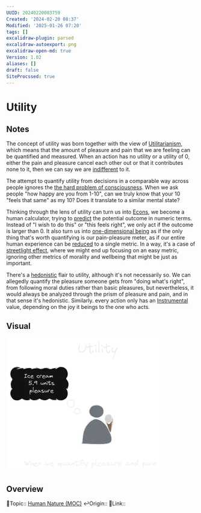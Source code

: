 ```yaml
---
UUID: 20240220083759
Created: '2024-02-20 08:37'
Modified: '2025-01-26 07:20'
tags: []
excalidraw-plugin: parsed
excalidraw-autoexport: png
excalidraw-open-md: true
Version: 1.02
aliases: []
draft: false
SiteProcssed: true
---
```


# Utility

## Notes

The concept of utility was born together with the view of [Utilitarianism](/notes/utilitarianism.md), which means that the amount of pleasure and pain that we are feeling can be quantified and measured. When an action has no utility or a utility of 0, either the pain and pleasure cancel each other out or that it contributes none to it, then we can say we are [indifferent](/notes/indifference.md) to it.

The attempt to quantify utility from decisions in a comparable way across people ignores the [the hard problem of consciousness](/notes/the-hard-problem-of-consciousness.md). When we ask people "how happy are you from 1-10", can we truly know that your 10 "feels that same" as my 10? Does it translate to a similar mental state?

Thinking through the lens of utility can turn us into [Econs](/notes/econs.md), we become a human calculator, trying to [predict](/notes/prediction.md) the potential outcome in numeric terms. Instead of "I wish to do this" or "this feels right", we only act if the outcome is larger than 0. It also turn us into [one-dimensional being](/notes/one-dimensional-being.md) as if the only thing that's worth quantifying is our pain-pleasure meter, as if our entire human experience can be [reduced](/notes/reductionism.md) to a single metric. In a way, it's a case of [streetlight effect](/notes/streetlight-effect.md), where we might end up focusing on an easy metric, ignoring other metrics of morality and wellbeing that might be just as important.

There's a [hedonistic](/notes/hedonism.md) flair to utility, although it's not necessarily so. We can allegedly quantify the pleasure someone gets from "doing what's right", from following moral duties rather than basic pleasures, but nevertheless, it would always be analyzed through the prism of pleasure and pain, and in that sense it's hedonistic. Similarly. every action only has an [Instrumental](/notes/instrumental.md) value, depending on the joy it beings to the one who acts.

## Visual

![Utility.webp](/notes/utility.webp)

## Overview
🔼Topic:: [Human Nature (MOC)](/mocs/human-nature-moc.md)
↩️Origin::
🔗Link::

